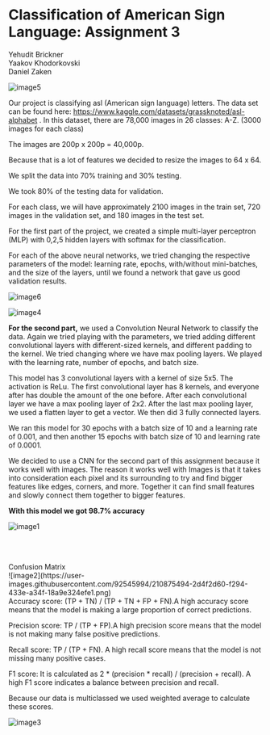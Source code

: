# Classification of American Sign Language: Assignment 3


Yehudit Brickner <br>
Yaakov Khodorkovski <br>
Daniel Zaken

![image5](https://user-images.githubusercontent.com/92545994/210875264-083a914b-ba22-4522-99b8-30722b34c8de.png)

Our project is classifying asl (American sign language) letters. The data set can be found here: https://www.kaggle.com/datasets/grassknoted/asl-alphabet .
In this dataset, there are 78,000 images in 26 classes: A-Z. (3000 images for each class)

The images are 200p x 200p = 40,000p.

Because that is a lot of features we decided to resize the images to 64 x 64.

We split the data into 70% training and 30% testing.

We took 80% of the testing data for validation.

For each class, we will have approximately 2100 images in the train set, 720 images in the validation set, and 180 images in the test set.


For the first part of the project, we created a simple multi-layer perceptron (MLP)  with 0,2,5 hidden layers with softmax for the classification.

For each of the above neural networks, we tried changing the respective parameters of the model: learning rate, epochs, with/without mini-batches, and the size of the layers, until we found a network that gave us good validation results.


![image6](https://user-images.githubusercontent.com/92545994/210875438-123a09b8-ce40-451c-928c-3bf710d6dc76.png)

![image4](https://user-images.githubusercontent.com/92545994/210875459-ceab00f3-f4fa-422e-aa38-8182b2b29148.png)





**For the second part,** we used a Convolution Neural Network to classify the data. Again we tried playing with the parameters, we tried adding different convolutional layers with different-sized kernels, and different padding to the kernel. We tried changing where we have max pooling layers. We played with the learning rate, number of epochs, and batch size.

This model has 3 convolutional layers with a kernel of size 5x5. The activation is ReLu.
The first convolutional layer has 8 kernels, and everyone after has double the amount of the one before. After each convolutional layer we have a max pooling layer of 2x2. After the last max pooling layer, we used a flatten layer to get a vector. We then did 3 fully connected layers.

We ran this model for 30 epochs with a batch size of 10 and a learning rate of 0.001, and then another 15 epochs with batch size of 10 and learning rate of 0.0001.


We decided to use a CNN for the second part of this assignment because it works well with images. The reason it works well with Images is that it takes into consideration each pixel and its surrounding to try and find bigger features like edges, corners, and more. Together it can find small features and slowly connect them together to bigger features.

**With this model we got 98.7% accuracy**


![image1](https://user-images.githubusercontent.com/92545994/210875511-d7a1e5c0-a117-42c7-b9d0-b946bc04b595.png)
 <br>
##
 <br>
  <br>
Confusion Matrix
 <br>
![image2](https://user-images.githubusercontent.com/92545994/210875494-2d4f2d60-f294-433e-a34f-18a9e324efe1.png)



 <br>
Accuracy score: (TP + TN) / (TP + TN + FP + FN).A high accuracy score means that the model is making a large proportion of correct predictions.

Precision score: TP / (TP + FP).A high precision score means that the model is not making many false positive predictions.

Recall score: TP / (TP + FN). A high recall score means that the model is not missing many positive cases.

F1 score: It is calculated as 2 * (precision * recall) / (precision + recall). A high F1 score indicates a balance between precision and recall.

Because our data is multiclassed we used weighted average to calculate these scores.

![image3](https://user-images.githubusercontent.com/92545994/210875332-b3a055ee-f207-4a8b-a3fe-64278d9bbeeb.png)
